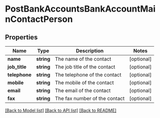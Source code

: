 # PostBankAccountsBankAccountMainContactPerson

## Properties
Name | Type | Description | Notes
------------ | ------------- | ------------- | -------------
**name** | **string** | The name of the contact | [optional] 
**job_title** | **string** | The job title of the contact | [optional] 
**telephone** | **string** | The telephone of the contact | [optional] 
**mobile** | **string** | The mobile of the contact | [optional] 
**email** | **string** | The email of the contact | [optional] 
**fax** | **string** | The fax number of the contact | [optional] 

[[Back to Model list]](../README.md#documentation-for-models) [[Back to API list]](../README.md#documentation-for-api-endpoints) [[Back to README]](../README.md)


